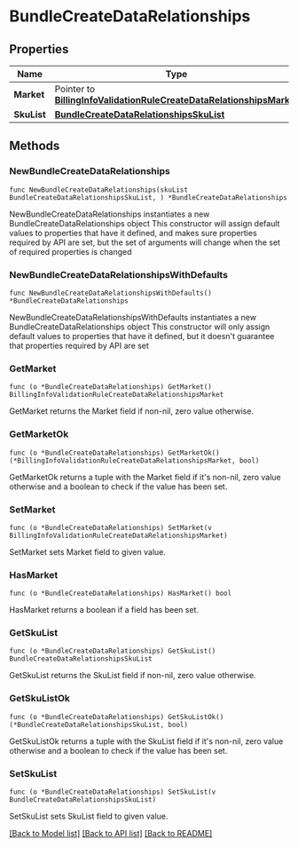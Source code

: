 # BundleCreateDataRelationships

## Properties

Name | Type | Description | Notes
------------ | ------------- | ------------- | -------------
**Market** | Pointer to [**BillingInfoValidationRuleCreateDataRelationshipsMarket**](BillingInfoValidationRuleCreateDataRelationshipsMarket.md) |  | [optional] 
**SkuList** | [**BundleCreateDataRelationshipsSkuList**](BundleCreateDataRelationshipsSkuList.md) |  | 

## Methods

### NewBundleCreateDataRelationships

`func NewBundleCreateDataRelationships(skuList BundleCreateDataRelationshipsSkuList, ) *BundleCreateDataRelationships`

NewBundleCreateDataRelationships instantiates a new BundleCreateDataRelationships object
This constructor will assign default values to properties that have it defined,
and makes sure properties required by API are set, but the set of arguments
will change when the set of required properties is changed

### NewBundleCreateDataRelationshipsWithDefaults

`func NewBundleCreateDataRelationshipsWithDefaults() *BundleCreateDataRelationships`

NewBundleCreateDataRelationshipsWithDefaults instantiates a new BundleCreateDataRelationships object
This constructor will only assign default values to properties that have it defined,
but it doesn't guarantee that properties required by API are set

### GetMarket

`func (o *BundleCreateDataRelationships) GetMarket() BillingInfoValidationRuleCreateDataRelationshipsMarket`

GetMarket returns the Market field if non-nil, zero value otherwise.

### GetMarketOk

`func (o *BundleCreateDataRelationships) GetMarketOk() (*BillingInfoValidationRuleCreateDataRelationshipsMarket, bool)`

GetMarketOk returns a tuple with the Market field if it's non-nil, zero value otherwise
and a boolean to check if the value has been set.

### SetMarket

`func (o *BundleCreateDataRelationships) SetMarket(v BillingInfoValidationRuleCreateDataRelationshipsMarket)`

SetMarket sets Market field to given value.

### HasMarket

`func (o *BundleCreateDataRelationships) HasMarket() bool`

HasMarket returns a boolean if a field has been set.

### GetSkuList

`func (o *BundleCreateDataRelationships) GetSkuList() BundleCreateDataRelationshipsSkuList`

GetSkuList returns the SkuList field if non-nil, zero value otherwise.

### GetSkuListOk

`func (o *BundleCreateDataRelationships) GetSkuListOk() (*BundleCreateDataRelationshipsSkuList, bool)`

GetSkuListOk returns a tuple with the SkuList field if it's non-nil, zero value otherwise
and a boolean to check if the value has been set.

### SetSkuList

`func (o *BundleCreateDataRelationships) SetSkuList(v BundleCreateDataRelationshipsSkuList)`

SetSkuList sets SkuList field to given value.



[[Back to Model list]](../README.md#documentation-for-models) [[Back to API list]](../README.md#documentation-for-api-endpoints) [[Back to README]](../README.md)


